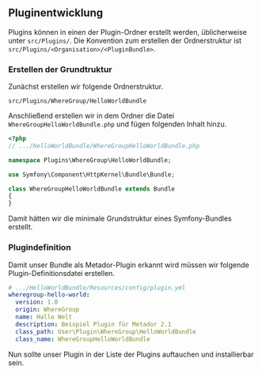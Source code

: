 ## Pluginentwicklung

Plugins können in einen der Plugin-Ordner erstellt werden, üblicherweise unter `src/Plugins/`. Die Konvention zum erstellen der Ordnerstruktur ist `src/Plugins/<Organisation>/<PluginBundle>`.

### Erstellen der Grundtruktur

Zunächst erstellen wir folgende Ordnerstruktur.

`src/Plugins/WhereGroup/HelloWorldBundle`

Anschließend erstellen wir in dem Ordner die Datei `WhereGroupHelloWorldBundle.php` und fügen folgenden Inhalt hinzu.

```php
<?php
// .../HelloWorldBundle/WhereGroupHelloWorldBundle.php

namespace Plugins\WhereGroup\HelloWorldBundle;

use Symfony\Component\HttpKernel\Bundle\Bundle;

class WhereGroupHelloWorldBundle extends Bundle
{
}
```

Damit hätten wir die minimale Grundstruktur eines Symfony-Bundles erstellt.

### Plugindefinition

Damit unser Bundle als Metador-Plugin erkannt wird müssen wir folgende Plugin-Definitionsdatei erstellen.

```yaml
# .../HelloWorldBundle/Resources/config/plugin.yml
wheregroup-hello-world:
  version: 1.0
  origin: WhereGroup
  name: Hallo Welt
  description: Beispiel Plugin für Metador 2.1
  class_path: User\Plugin\WhereGroup\HelloWorldBundle
  class_name: WhereGroupHelloWorldBundle
```

Nun sollte unser Plugin in der Liste der Plugins auftauchen und installierbar sein.
